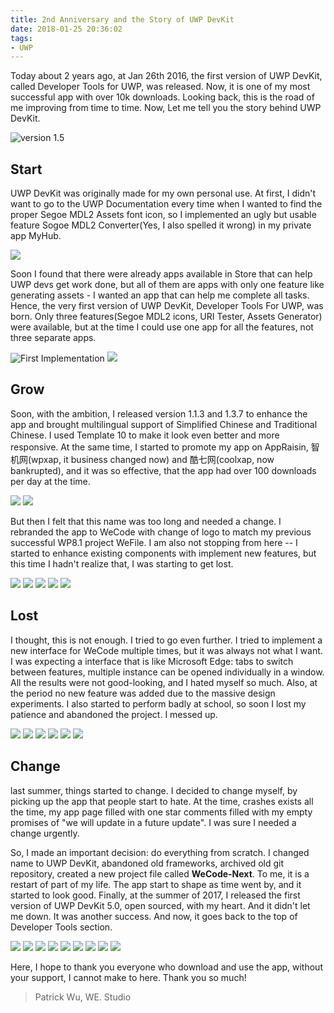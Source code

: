 ```yaml
---
title: 2nd Anniversary and the Story of UWP DevKit
date: 2018-01-25 20:36:02
tags:
- UWP
---
```

Today about 2 years ago, at Jan 26th 2016, the first version of UWP DevKit, called Developer Tools for UWP, was released. Now, it is one of my most successful app with over 10k downloads. Looking back, this is the road of me improving from time to time. Now, Let me tell you the story behind UWP DevKit.

![version 1.5](/images/uwp-devkit/now.PNG)

<!--more-->

## Start

UWP DevKit was originally made for my own personal use. At first, I didn't want to go to the UWP Documentation every time when I wanted to find the proper Segoe MDL2 Assets font icon, so I implemented an ugly but usable feature Sogoe MDL2 Converter(Yes, I also spelled it wrong) in my private app MyHub. 

![](/images/uwp-devkit/000-idea.png)

Soon I found that there were already apps available in Store that can help UWP devs get work done, but all of them are apps with only one feature like generating assets - I wanted an app that can help me complete all tasks. Hence, the very first version of UWP DevKit, Developer Tools For UWP, was born. Only three features(Segoe MDL2 icons, URI Tester, Assets Generator) were available, but at the time I could use one app for all the features, not three separate apps.

![First Implementation](/images/uwp-devkit/100-1.png)
![](/images/uwp-devkit/100-2.png)

## Grow

Soon, with the ambition, I released version 1.1.3 and 1.3.7 to enhance the app and brought multilingual support of Simplified Chinese and Traditional Chinese. I used Template 10 to make it look even better and more responsive. At the same time, I started to promote my app on AppRaisin, 智机网(wpxap, it business changed now) and 酷七网(coolxap, now bankrupted), and it was so effective, that the app had over 100 downloads per day at the time. 

![](/images/uwp-devkit/113.png)
![](/images/uwp-devkit/137.png)

But then I felt that this name was too long and needed a change. I rebranded the app to WeCode with change of logo to match my previous successful WP8.1 project WeFile. I am also not stopping from here -- I started to enhance existing components with implement new features, but this time I hadn't realize that, I was starting to get lost.

![](/images/uwp-devkit/200-0-iconmaking.png)
![](/images/uwp-devkit/200-1.png)
![](/images/uwp-devkit/200-2.png)
![](/images/uwp-devkit/220-1.png)
![](/images/uwp-devkit/220-2.png)

## Lost

I thought, this is not enough. I tried to go even further. I tried to implement a new interface for WeCode multiple times, but it was always not what I want. I was expecting a interface that is like Microsoft Edge: tabs to switch between features, multiple instance can be opened individually in a window. All the results were not good-looking, and I hated myself so much. Also, at the period no new feature was added due to the massive design experiments. I also started to perform badly at school, so soon I lost my patience and abandoned the project. I messed up. 

![](/images/uwp-devkit/300-0-early-trial-1.png)
![](/images/uwp-devkit/300-0-early-trial-2.png)
![](/images/uwp-devkit/300-1.png)
![](/images/uwp-devkit/300-2.png)
![](/images/uwp-devkit/300-3.png)
![](/images/uwp-devkit/305-1.png)

## Change 

last summer, things started to change. I decided to change myself, by picking up the app that people start to hate. At the time, crashes exists all the time, my app page filled with one star comments filled with my empty promises of "we will update in a future update". I was sure I needed a change urgently. 

So, I made an important decision: do everything from scratch. I changed name to UWP DevKit, abandoned old frameworks, archived old git repository, created a new project file called **WeCode-Next**. To me, it is a restart of part of my life. The app start to shape as time went by, and it started to look good. Finally, at the summer of 2017, I released the first version of UWP DevKit 5.0, open sourced, with my heart. And it didn't let me down. It was another success. And now, it goes back to the top of Developer Tools section. 

![](/images/uwp-devkit/500-1.png)
![](/images/uwp-devkit/500-2.png)
![](/images/uwp-devkit/500-3.png)
![](/images/uwp-devkit/500-4.png)
![](/images/uwp-devkit/500-5.png)
![](/images/uwp-devkit/500-6.png)
![](/images/uwp-devkit/500-7.png)
![](/images/uwp-devkit/500-8.png)
![](/images/uwp-devkit/500-9.png)

Here, I hope to thank you everyone who download and use the app, without your support, I cannot make to here. Thank you so much!

> Patrick Wu, WE. Studio